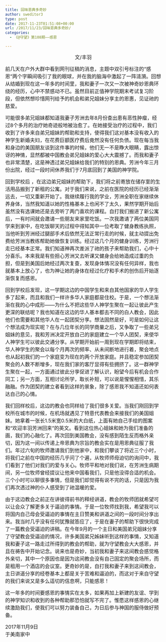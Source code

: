 ```yaml
---
title: 回味恩典多奇妙
author: sweditor3
type: post
date: 2017-11-23T01:51:08+00:00
url: /2017/11/23/回味恩典多奇妙/
categories:
  - 《@守望》第108期——感恩

---
```

<p style="text-align: center;">
  <span style="font-size: 12pt;">文/丰羽</span>
</p>

<span style="font-size: 12pt;">前几天在户外大群中看到网刊征稿的消息，主题中双引号标注的“感恩”两个字瞬间吸引了我的眼球，并在我的脑海中激起了一阵涟漪。回想从结婚到现在这一年多的时间里，我和妻子一次又一次被神奇妙恩典环绕的经历，心中不禁感动不已。虽然目前正值神学院期末考试复习阶段，但依然想珍惜网刊给予的机会和弟兄姐妹分享主的恩惠，见证祂的慈爱。</span>

<span style="font-size: 12pt;">可能很多弟兄姐妹都知道我妻子芳洲去年8月份查出患有恶性肿瘤，经过8个多月的治疗她奇迹般地被治愈了。在她接受治疗的过程中，我们收到了许多来自弟兄姐妹的帮助和支持，使得我们这对基本没有收入的神学生新婚夫妇，在花费巨额医疗费后竟然没有任何负债。现在每当我和身边的美国朋友谈到这件事的时候，他们无一不是睁大眼睛，露出惊讶的神情，显然都被中国教会弟兄姐妹的爱心大大震撼了。而我和妻子也非常清楚，这是神透过弟兄姐妹给我们的特别的恩典。芳洲今年三月份出院，经过一段时间休养我们于7月底回到了美国的神学院。</span>

<span style="font-size: 12pt;">回到学校后 ，在这边弟兄姐妹的帮助下，我们将之前寄放在储存室的生活用品搬到了新租的公寓。对于我们来说，之前在医院的经历已经渐渐远去，一切又重新开始了。我继续履行我的学业，芳洲全职在家继续休养身体，当然我知道以她的性格基本上也闲不了太久，果然学期开始后虽然没有选课她还是去旁听了两门喜欢的课程。自打我们搬进了新公寓后，一有时间就会邀请一些朋友来家里吃饭。一次我邀请了两位美国同学来到家中，在吃饭聊天的过程中得知其中一位考取了健身教练执照，当他听到芳洲经过腿部手术后依然无法正常行走的时候，就主动提出免费给芳洲当教练帮助她做恢复训练。经过这几个月的健身训练，芳洲行走已经基本正常。我们知道神再次差派了祂的孩子来帮助我们，心中十分喜乐。本来我是有些担心芳洲又去听课又健身会给她造成过重的负担，但是到美国后她经过两次复查，发现身体情况没有任何异样，我也就基本上放心了，也为神让她的身体在经过化疗和手术的创伤后开始逐渐恢复而感恩。</span>

<span style="font-size: 12pt;">回到学校后发现，这一学期这边的中国学生和来自其他国家的华人学生多了起来，而且和我们一样许多华人家庭都是住校。于是，一个想法渐渐在我的心中成形——为什么不把这些华人神学生聚在一起让彼此产生更深的联结呢？我也知道在这边的华人基本都去不同的白人教会，因此他们也需要和其他华人在一起团契分享。想法固然是好，可是如何让这个想法成为现实呢？在与几位年长的同学商量之后，又争取了一些弟兄姐妹的意见，我和芳洲决定开放自己的家庭建立一个华人团契，来使华人神学生可以彼此交通分享。从学期开始前一周到现在学期即将结束，华人神学生的聚会以每个月两次的频率、从未间断地进行着，聚会地点也从起初我们的一个家庭变为现在的两个开放家庭。并且稳定参加团契聚会的人数不断增多，现在我们家的客厅显得有些拥挤了。这一群神学生聚在一起，一方面通过彼此分享促进了解认识，盼望今后有机会合作同工；另一方面，互相讨论所学，取长补短，可以说是惺惺相惜，其乐融融。作为团契的建立者看到这样的景象，除了感恩我不知道还如何表达自己的心情。</span>

<span style="font-size: 12pt;">我们回样校后，这边的教会也同样给了我们很多关爱。当我们刚回到学校所在城市的时候，在机场就遇见了特意代表教会来接我们的美国姐妹。她拿着一张长1.5米宽0.5米的大白纸，上面有她自己手绘的图案和“欢迎丰羽芳洲回来”的英文。看到这位热心姐妹和她为我们准备的画，我们的心融化了。再次回到美国教会，没有感到陌生反而格外亲切，因为这一间以传递上帝恩典为宗旨的教会实在是用恩典征服了我们。年过六旬的牧师邀请我们到他家中，和我们攀谈了将近三个小时，将我们之前在中国的经历几乎问了个遍，从牧师师母迫切的询问中，我们看到了他们对我们的爱与关心。牧师平和地对我们说，在芳洲生病期间，另一位牧师曾经提议让他来中国看我们，只是他没得合适的机会。三个小时可以聊很多事情，但是我们却觉得有说不完的话，只是因为我们再次透过神的仆人感受到了祂温暖的爱。</span>

<span style="font-size: 12pt;">由于这边教会之前正在讲彼得前书的释经讲道，教会的牧师团就希望可以让会众了解更多关于逼迫的事情。于是一位牧师找到我，希望我可以将国内自己母会受逼迫的事情在主日赞美和讲道之间的一段时间分享出来。我当时几乎没有任何犹豫就答应了，于是在妻子的帮助下很快完成了一篇教会受逼迫的讲稿。在今年9月的一个主日和美国弟兄姐妹分享了守望教会受逼迫的情况，许多美国弟兄姊妹听到这样的事情，又知道我和妻子这一路走过所得到的教会的帮助，就为守望教会大大感恩，并且在祷告中开始记念。说来也是奇妙，当初我和妻子来这间教会感觉格外亲切，其中一个原因也是因为这间教会没有自己固定的聚会场所，而是租用一个酒店的会议室。更奇妙的是，自打我和妻子来到这间教会，主日讲道分享的经卷基本上都是关于苦难和逼迫的，而这对于来自守望的我们来说又是多么适切的信息啊，只能感恩！</span>

<span style="font-size: 12pt;">这一年多的时间要感恩的事情实在太多，如果再加上新建的友谊、学到的神学知识和收到的各种帮助那恐怕就写不完了。惟愿这样感恩的心继续激励我们，使我们可以努力装备自己，为日后参与神国的服侍做好预备。</span>

<p style="text-align: right;">
  <p>
    <span style="font-size: 12pt;">2017年11月9日</span><br /> <span style="font-size: 12pt;">于美南家中</span>
  </p>